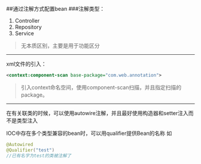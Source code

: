 ##通过注解方式配置bean
###注解类型：
1. Controller
2. Repository
3. Service
>无本质区别，主要是用于功能区分
---
xml文件的引入：
```xml
<context:component-scan base-package="com.web.annotation">
```
>引入context命名空间，使用component-scan扫描，并且指定扫描的package。
---
在有关联类的时候，可以使用autowire注解，并且最好使用构造器和setter注入而不是类型注入

IOC中存在多个类型兼容的bean时，可以用qualifier提供Bean的名称
如
```java
@Autowired
@Qualifier("test")
//已有名字为test的类被注解了
```
